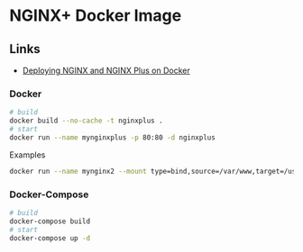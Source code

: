 # NGINX+ Docker Image

## Links
- [Deploying NGINX and NGINX Plus on Docker](https://docs.nginx.com/nginx/admin-guide/installing-nginx/installing-nginx-docker/)

### Docker

```bash
# build
docker build --no-cache -t nginxplus .
# start
docker run --name mynginxplus -p 80:80 -d nginxplus
```

Examples
```bash
docker run --name mynginx2 --mount type=bind,source=/var/www,target=/usr/share/nginx/html,readonly --mount source=/var/nginx/conf,target=/etc/nginx/conf,readonly -p 80:80 -d nginx
```

### Docker-Compose

```bash
# build
docker-compose build
# start
docker-compose up -d
```